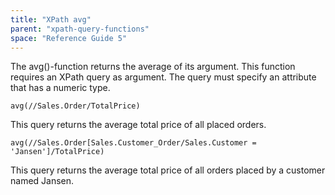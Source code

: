 ```yaml
---
title: "XPath avg"
parent: "xpath-query-functions"
space: "Reference Guide 5"
---
```



The avg()-function returns the average of its argument.
This function requires an XPath query as argument. The query must specify an attribute that has a numeric type.

```
avg(//Sales.Order/TotalPrice)

```

This query returns the average total price of all placed orders.

```
avg(//Sales.Order[Sales.Customer_Order/Sales.Customer = 'Jansen']/TotalPrice)

```

This query returns the average total price of all orders placed by a customer named Jansen.

